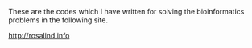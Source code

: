 These are the codes which I have written for solving the bioinformatics problems in the following site.

http://rosalind.info
